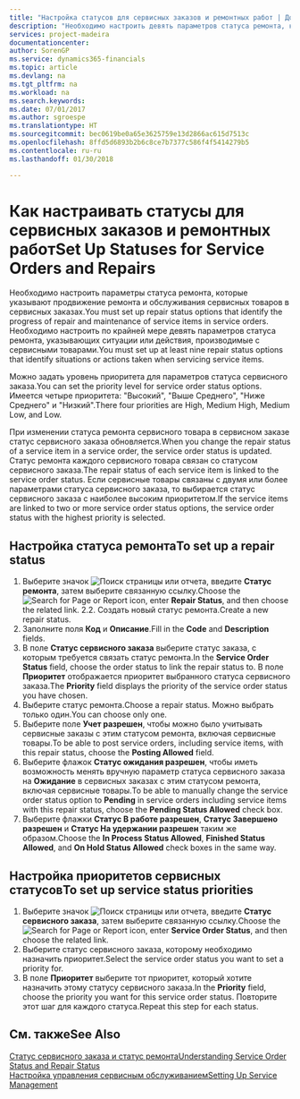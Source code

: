 ```yaml
---
title: "Настройка статусов для сервисных заказов и ремонтных работ | Документы Майкрософт"
description: "Необходимо настроить девять параметров статуса ремонта, которые указывают продвижение ремонта и обслуживания сервисных товаров в сервисных заказах."
services: project-madeira
documentationcenter: 
author: SorenGP
ms.service: dynamics365-financials
ms.topic: article
ms.devlang: na
ms.tgt_pltfrm: na
ms.workload: na
ms.search.keywords: 
ms.date: 07/01/2017
ms.author: sgroespe
ms.translationtype: HT
ms.sourcegitcommit: bec0619be0a65e3625759e13d2866ac615d7513c
ms.openlocfilehash: 8ffd5d6893b2b6c8ce7b7377c586f4f5414279b5
ms.contentlocale: ru-ru
ms.lasthandoff: 01/30/2018

---
```

# <a name="set-up-statuses-for-service-orders-and-repairs"></a><span data-ttu-id="233df-103">Как настраивать статусы для сервисных заказов и ремонтных работ</span><span class="sxs-lookup"><span data-stu-id="233df-103">Set Up Statuses for Service Orders and Repairs</span></span>
<span data-ttu-id="233df-104">Необходимо настроить параметры статуса ремонта, которые указывают продвижение ремонта и обслуживания сервисных товаров в сервисных заказах.</span><span class="sxs-lookup"><span data-stu-id="233df-104">You must set up repair status options that identify the progress of repair and maintenance of service items in service orders.</span></span> <span data-ttu-id="233df-105">Необходимо настроить по крайней мере девять параметров статуса ремонта, указывающих ситуации или действия, производимые с сервисными товарами.</span><span class="sxs-lookup"><span data-stu-id="233df-105">You must set up at least nine repair status options that identify situations or actions taken when servicing service items.</span></span>  

<span data-ttu-id="233df-106">Можно задать уровень приоритета для параметров статуса сервисного заказа.</span><span class="sxs-lookup"><span data-stu-id="233df-106">You can set the priority level for service order status options.</span></span> <span data-ttu-id="233df-107">Имеется четыре приоритета: "Высокий", "Выше Среднего", "Ниже Среднего" и "Низкий".</span><span class="sxs-lookup"><span data-stu-id="233df-107">There four priorities are High, Medium High, Medium Low, and Low.</span></span>  
  
<span data-ttu-id="233df-108">При изменении статуса ремонта сервисного товара в сервисном заказе статус сервисного заказа обновляется.</span><span class="sxs-lookup"><span data-stu-id="233df-108">When you change the repair status of a service item in a service order, the service order status is updated.</span></span> <span data-ttu-id="233df-109">Статус ремонта каждого сервисного товара связан со статусом сервисного заказа.</span><span class="sxs-lookup"><span data-stu-id="233df-109">The repair status of each service item is linked to the service order status.</span></span> <span data-ttu-id="233df-110">Если сервисные товары связаны с двумя или более параметрами статуса сервисного заказа, то выбирается статус сервисного заказа с наиболее высоким приоритетом.</span><span class="sxs-lookup"><span data-stu-id="233df-110">If the service items are linked to two or more service order status options, the service order status with the highest priority is selected.</span></span>  

## <a name="to-set-up-a-repair-status"></a><span data-ttu-id="233df-111">Настройка статуса ремонта</span><span class="sxs-lookup"><span data-stu-id="233df-111">To set up a repair status</span></span>  
1. <span data-ttu-id="233df-112">Выберите значок ![Поиск страницы или отчета](media/ui-search/search_small.png "Значок поиска страницы или отчета"), введите **Статус ремонта**, затем выберите связанную ссылку.</span><span class="sxs-lookup"><span data-stu-id="233df-112">Choose the ![Search for Page or Report](media/ui-search/search_small.png "Search for Page or Report icon") icon, enter **Repair Status**, and then choose the related link.</span></span> <span data-ttu-id="233df-113">2.</span><span class="sxs-lookup"><span data-stu-id="233df-113">2.</span></span> <span data-ttu-id="233df-114">Создать новый статус ремонта.</span><span class="sxs-lookup"><span data-stu-id="233df-114">Create a new repair status.</span></span>  
3. <span data-ttu-id="233df-115">Заполните поля **Код** и **Описание**.</span><span class="sxs-lookup"><span data-stu-id="233df-115">Fill in the **Code** and **Description** fields.</span></span>  
4. <span data-ttu-id="233df-116">В поле **Статус сервисного заказа** выберите статус заказа, с которым требуется связать статус ремонта.</span><span class="sxs-lookup"><span data-stu-id="233df-116">In the **Service Order Status** field, choose the order status to link the repair status to.</span></span> <span data-ttu-id="233df-117">В поле **Приоритет** отображается приоритет выбранного статуса сервисного заказа.</span><span class="sxs-lookup"><span data-stu-id="233df-117">The **Priority** field displays the priority of the service order status you have chosen.</span></span>  
5. <span data-ttu-id="233df-118">Выберите статус ремонта.</span><span class="sxs-lookup"><span data-stu-id="233df-118">Choose a repair status.</span></span> <span data-ttu-id="233df-119">Можно выбрать только один.</span><span class="sxs-lookup"><span data-stu-id="233df-119">You can choose only one.</span></span>  
6. <span data-ttu-id="233df-120">Выберите поле **Учет разрешен**, чтобы можно было учитывать сервисные заказы с этим статусом ремонта, включая сервисные товары.</span><span class="sxs-lookup"><span data-stu-id="233df-120">To be able to post service orders, including service items, with this repair status, choose the **Posting Allowed** field.</span></span>  
7. <span data-ttu-id="233df-121">Выберите флажок **Статус ожидания разрешен**, чтобы иметь возможность менять вручную параметр статуса сервисного заказа на **Ожидание** в сервисных заказах с этим статусом ремонта, включая сервисные товары.</span><span class="sxs-lookup"><span data-stu-id="233df-121">To be able to manually change the service order status option to **Pending** in service orders including service items with this repair status, choose the **Pending Status Allowed** check box.</span></span>  
8. <span data-ttu-id="233df-122">Выберите флажки **Статус В работе разрешен**, **Статус Завершено разрешен** и **Статус На удержании разрешен** таким же образом.</span><span class="sxs-lookup"><span data-stu-id="233df-122">Choose the **In Process Status Allowed**, **Finished Status Allowed**, and **On Hold Status Allowed** check boxes in the same way.</span></span>
  
## <a name="to-set-up-service-status-priorities"></a><span data-ttu-id="233df-123">Настройка приоритетов сервисных статусов</span><span class="sxs-lookup"><span data-stu-id="233df-123">To set up service status priorities</span></span>  
1. <span data-ttu-id="233df-124">Выберите значок ![Поиск страницы или отчета](media/ui-search/search_small.png "Значок поиска страницы или отчета"), введите **Статус сервисного заказа**, затем выберите связанную ссылку.</span><span class="sxs-lookup"><span data-stu-id="233df-124">Choose the ![Search for Page or Report](media/ui-search/search_small.png "Search for Page or Report icon") icon, enter **Service Order Status**, and then choose the related link.</span></span>  
2. <span data-ttu-id="233df-125">Выберите статус сервисного заказа, которому необходимо назначить приоритет.</span><span class="sxs-lookup"><span data-stu-id="233df-125">Select the service order status you want to set a priority for.</span></span>  
3. <span data-ttu-id="233df-126">В поле **Приоритет** выберите тот приоритет, который хотите назначить этому статусу сервисного заказа.</span><span class="sxs-lookup"><span data-stu-id="233df-126">In the **Priority** field, choose the priority you want for this service order status.</span></span> <span data-ttu-id="233df-127">Повторите этот шаг для каждого статуса.</span><span class="sxs-lookup"><span data-stu-id="233df-127">Repeat this step for each status.</span></span>  
  
## <a name="see-also"></a><span data-ttu-id="233df-128">См. также</span><span class="sxs-lookup"><span data-stu-id="233df-128">See Also</span></span>  
[<span data-ttu-id="233df-129">Статус сервисного заказа и статус ремонта</span><span class="sxs-lookup"><span data-stu-id="233df-129">Understanding Service Order Status and Repair Status</span></span>]()  
[<span data-ttu-id="233df-130">Настройка управления сервисным обслуживанием</span><span class="sxs-lookup"><span data-stu-id="233df-130">Setting Up Service Management</span></span>](service-setup-service.md)  


